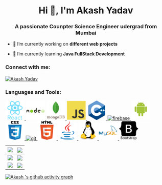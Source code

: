 <h1 align="center">Hi 👋, I'm Akash Yadav</h1>
<h3 align="center">A passionate  Counpter Science  Engineer  udergrad from Mumbai</h3>

- 🔭 I’m currently working on **different web projects**

- 🌱 I’m currently learning  **Java FullStack Development**

<h3 align="left">Connect with me:</h3>
<p align="left">
<a href="https://www.linkedin.com/in/akash-yadav-6a6527198/" target="blank"><img align="center" src="https://cdn.jsdelivr.net/npm/simple-icons@3.0.1/icons/linkedin.svg" alt="Akash Yadav" height="30" width="40" /></a>
</p>


 
<h3 align="left">Languages and Tools:</h3>
<p align="left"> </a> <a href="https://reactjs.org/" target="_blank"> <img src="https://raw.githubusercontent.com/devicons/devicon/master/icons/react/react-original-wordmark.svg" alt="react" width="60" height="60"/> </a> <a href="https://nodejs.org" target="_blank"> <img src="https://raw.githubusercontent.com/devicons/devicon/master/icons/nodejs/nodejs-original-wordmark.svg" alt="nodejs" width="60" height="60"/> </a> 
<a href="https://www.mongodb.com/" target="_blank"> <img src="https://raw.githubusercontent.com/devicons/devicon/master/icons/mongodb/mongodb-original-wordmark.svg" alt="mongodb" width="60" height="60"/> 
<a href="https://developer.mozilla.org/en-US/docs/Web/JavaScript" target="_blank"> <img src="https://raw.githubusercontent.com/devicons/devicon/master/icons/javascript/javascript-original.svg" alt="javascript" width="60" height="60"/> </a> <a href="https://www.w3schools.com/cpp/" target="_blank"> <img src="https://raw.githubusercontent.com/devicons/devicon/master/icons/cplusplus/cplusplus-original.svg" alt="cplusplus" width="60" height="60"/> </a> <a href="https://firebase.google.com/" target="_blank"> <img src="https://www.vectorlogo.zone/logos/firebase/firebase-icon.svg" alt="firebase" width="80" height="80"/> </a>
<a href="https://developer.android.com" target="_blank"> <img src="https://raw.githubusercontent.com/devicons/devicon/master/icons/android/android-original-wordmark.svg" alt="android" width="60" height="60"/> </a>  <a href="https://www.w3schools.com/css/" target="_blank"> <img src="https://raw.githubusercontent.com/devicons/devicon/master/icons/css3/css3-original-wordmark.svg" alt="css3" width="60" height="60"/> </a>  <a href="https://git-scm.com/" target="_blank"> <img src="https://www.vectorlogo.zone/logos/git-scm/git-scm-icon.svg" alt="git" width="60" height="60"/> </a> <a href="https://www.w3.org/html/" target="_blank"> <img src="https://raw.githubusercontent.com/devicons/devicon/master/icons/html5/html5-original-wordmark.svg" alt="html5" width="60" height="60"/> </a> <a href="https://www.java.com" target="_blank"> <img src="https://raw.githubusercontent.com/devicons/devicon/master/icons/java/java-original.svg" alt="java" width="60" height="60"/> </a>  <a href="https://www.linux.org/" target="_blank"> <img src="https://raw.githubusercontent.com/devicons/devicon/master/icons/linux/linux-original.svg" alt="linux" width="60" height="60"/> </a>  <a href="https://www.mysql.com/" target="_blank"> <img src="https://raw.githubusercontent.com/devicons/devicon/master/icons/mysql/mysql-original-wordmark.svg" alt="mysql" width="60" height="60"/> </a>  <a href="https://getbootstrap.com" target="_blank"> <img src="https://raw.githubusercontent.com/devicons/devicon/master/icons/bootstrap/bootstrap-plain-wordmark.svg" alt="bootstrap" width="60" height="60"/> </a> </p>




|<img align="left" src="https://github-readme-stats.vercel.app/api?username=AkashYadav-02&show_icons=true&hide_border=true&theme=radical&count_private=true" />|<img align="center" src="https://github-readme-streak-stats.herokuapp.com/?user=AkashYadav-02&theme=radical&custom_title=streak-stats&hide_border=true&layout=compact" /><br>|
|---|---|
|<img align="left" src="https://github-profile-summary-cards.vercel.app/api/cards/profile-details?username=AkashYadav-02&theme=dracula" />|<img align="center" src="https://github-readme-stats.vercel.app/api/top-langs/?username=AkashYadav-02&layout=compact&theme=dracula" />| 
|<img align="left" src= "https://github-profile-summary-cards.vercel.app/api/cards/repos-per-language?username=AkashYadav-02&theme=dracula" />|<img align="center" src= "https://github-profile-summary-cards.vercel.app/api/cards/most-commit-language?username=AkashYadav-02Y&theme=dracula" />|<br>

[![Akash 's github activity graph](https://github-readme-activity-graph.vercel.app/graph?username=AkashYadav-02&bg_color=1b2336&color=d6518b&line=b46e8a&point=706666&area=true&hide_border=true)](https://github.com/ashutosh00710/github-readme-activity-graph)
  
 
